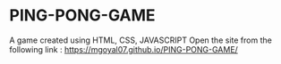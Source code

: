 # PING-PONG-GAME
A game created using HTML, CSS, JAVASCRIPT
Open the site from the following link :
https://mgoyal07.github.io/PING-PONG-GAME/
